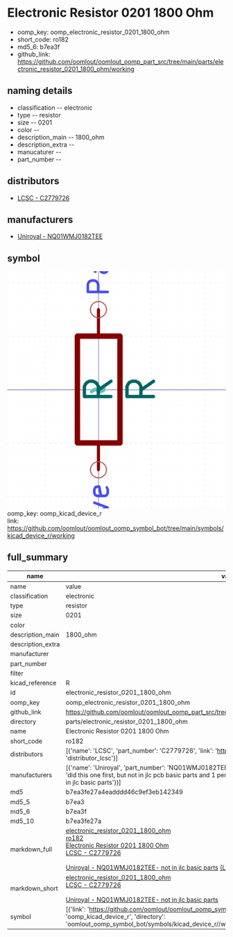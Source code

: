 # Electronic Resistor 0201 1800 Ohm

  
* oomp_key: oomp_electronic_resistor_0201_1800_ohm 
* short_code: ro182
* md5_6: b7ea3f  
* github_link: https://github.com/oomlout/oomlout_oomp_part_src/tree/main/parts/electronic_resistor_0201_1800_ohm/working  
## naming details
* classification -- electronic
* type -- resistor
* size -- 0201
* color -- 
* description_main -- 1800_ohm
* description_extra -- 
* manucaturer -- 
* part_number -- 

## distributors
* [LCSC - C2779726](https://lcsc.com/product-detail/C2779726.html)  

## manufacturers
* [Uniroyal - NQ01WMJ0182TEE]()  

## symbol

![](symbol/0/working/working_600.png)  
oomp_key: oomp_kicad_device_r  
link: https://github.com/oomlout/oomlout_oomp_symbol_bot/tree/main/symbols/kicad_device_r/working  


## full_summary
| name | value | 
| --- | --- | 
| name | value | 
| classification | electronic | 
| type | resistor | 
| size | 0201 | 
| color |  | 
| description_main | 1800_ohm | 
| description_extra |  | 
| manufacturer |  | 
| part_number |  | 
| filter |  | 
| kicad_reference | R | 
| id | electronic_resistor_0201_1800_ohm | 
| oomp_key | oomp_electronic_resistor_0201_1800_ohm | 
| github_link | https://github.com/oomlout/oomlout_oomp_part_src/tree/main/parts/electronic_resistor_0201_1800_ohm/working | 
| directory | parts/electronic_resistor_0201_1800_ohm | 
| name | Electronic Resistor 0201 1800 Ohm | 
| short_code | ro182 | 
| distributors | [{'name': 'LCSC', 'part_number': 'C2779726', 'link': 'https://lcsc.com/product-detail/C2779726.html', 'id': 'distributor_lcsc'}] | 
| manufacturers | [{'name': 'Uniroyal', 'part_number': 'NQ01WMJ0182TEE', 'link': '', 'id': 'manufacturer_uniroyal', 'note': {'reason': 'did this one first, but not in jlc pcb basic parts and 1 percent are and they are the same price', 'reason_short': 'not in jlc basic parts'}}] | 
| md5 | b7ea3fe27a4eadddd46c9ef3eb142349 | 
| md5_5 | b7ea3 | 
| md5_6 | b7ea3f | 
| md5_10 | b7ea3fe27a | 
| markdown_full | [electronic_resistor_0201_1800_ohm](https://github.com/oomlout/oomlout_oomp_part_src/tree/main/parts/electronic_resistor_0201_1800_ohm/working)<br>[ro182](https://github.com/oomlout/oomlout_oomp_part_src/tree/main/parts/electronic_resistor_0201_1800_ohm/working)<br>[Electronic Resistor 0201 1800 Ohm](https://github.com/oomlout/oomlout_oomp_part_src/tree/main/parts/electronic_resistor_0201_1800_ohm/working)<br>[LCSC - C2779726<br>](https://lcsc.com/product-detail/C2779726.html)<br>[Uniroyal - NQ01WMJ0182TEE- not in jlc basic parts]() [(L)  ](https://www.lcsc.com/search?q=NQ01WMJ0182TEE)[(D)  ](https://www.digikey.com/en/products?keywords=NQ01WMJ0182TEE)[(M)  ](https://www.mouser.com/Search/Refine?Keyword=NQ01WMJ0182TEE)[(N)  ](https://www.newark.com/search?st=NQ01WMJ0182TEE)[(SZ)  ](https://so.szlcsc.com/global.html?k=NQ01WMJ0182TEE)<br> | 
| markdown_short | [electronic_resistor_0201_1800_ohm](https://github.com/oomlout/oomlout_oomp_part_src/tree/main/parts/electronic_resistor_0201_1800_ohm/working)<br>[LCSC - C2779726<br>](https://lcsc.com/product-detail/C2779726.html)<br>[Uniroyal - NQ01WMJ0182TEE- not in jlc basic parts]() | 
| symbol | [{'link': 'https://github.com/oomlout/oomlout_oomp_symbol_bot/tree/main/symbols/kicad_device_r', 'oomp_key': 'oomp_kicad_device_r', 'directory': 'oomlout_oomp_symbol_bot/symbols/kicad_device_r//working/working.kicad_sym'}] | 
